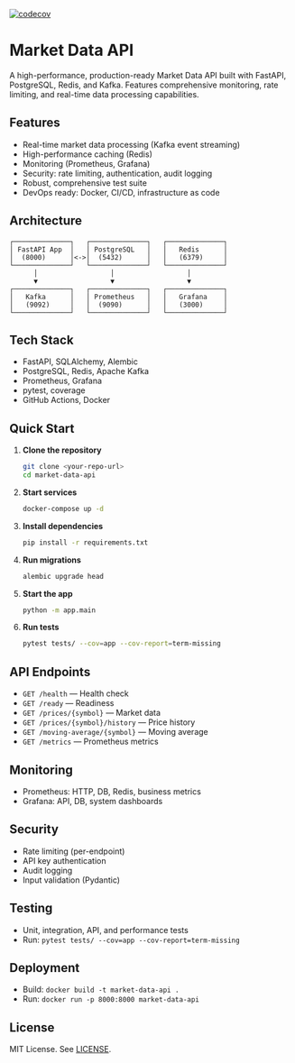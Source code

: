 [![codecov](https://codecov.io/gh/jmoncayo-pursuit/market-data-api/graph/badge.svg?token=GK6cjtooDF)](https://codecov.io/gh/jmoncayo-pursuit/market-data-api)

# Market Data API

A high-performance, production-ready Market Data API built with FastAPI, PostgreSQL, Redis, and Kafka. Features comprehensive monitoring, rate limiting, and real-time data processing capabilities.

## Features

- Real-time market data processing (Kafka event streaming)
- High-performance caching (Redis)
- Monitoring (Prometheus, Grafana)
- Security: rate limiting, authentication, audit logging
- Robust, comprehensive test suite
- DevOps ready: Docker, CI/CD, infrastructure as code

## Architecture

```
┌──────────────┐   ┌──────────────┐   ┌──────────────┐
│ FastAPI App  │   │ PostgreSQL   │   │   Redis      │
│  (8000)      │<->│  (5432)      │   │   (6379)     │
└──────────────┘   └──────────────┘   └──────────────┘
      │                  │                  │
      ▼                  ▼                  ▼
┌──────────────┐   ┌──────────────┐   ┌──────────────┐
│   Kafka      │   │ Prometheus   │   │   Grafana    │
│   (9092)     │   │  (9090)      │   │   (3000)     │
└──────────────┘   └──────────────┘   └──────────────┘
```

## Tech Stack

- FastAPI, SQLAlchemy, Alembic
- PostgreSQL, Redis, Apache Kafka
- Prometheus, Grafana
- pytest, coverage
- GitHub Actions, Docker

## Quick Start

1. **Clone the repository**
   ```bash
   git clone <your-repo-url>
   cd market-data-api
   ```
2. **Start services**
   ```bash
   docker-compose up -d
   ```
3. **Install dependencies**
   ```bash
   pip install -r requirements.txt
   ```
4. **Run migrations**
   ```bash
   alembic upgrade head
   ```
5. **Start the app**
   ```bash
   python -m app.main
   ```
6. **Run tests**
   ```bash
   pytest tests/ --cov=app --cov-report=term-missing
   ```

## API Endpoints

- `GET /health` — Health check
- `GET /ready` — Readiness
- `GET /prices/{symbol}` — Market data
- `GET /prices/{symbol}/history` — Price history
- `GET /moving-average/{symbol}` — Moving average
- `GET /metrics` — Prometheus metrics

## Monitoring

- Prometheus: HTTP, DB, Redis, business metrics
- Grafana: API, DB, system dashboards

## Security

- Rate limiting (per-endpoint)
- API key authentication
- Audit logging
- Input validation (Pydantic)

## Testing

- Unit, integration, API, and performance tests
- Run: `pytest tests/ --cov=app --cov-report=term-missing`

## Deployment

- Build: `docker build -t market-data-api .`
- Run: `docker run -p 8000:8000 market-data-api`

## License

MIT License. See [LICENSE](LICENSE).
